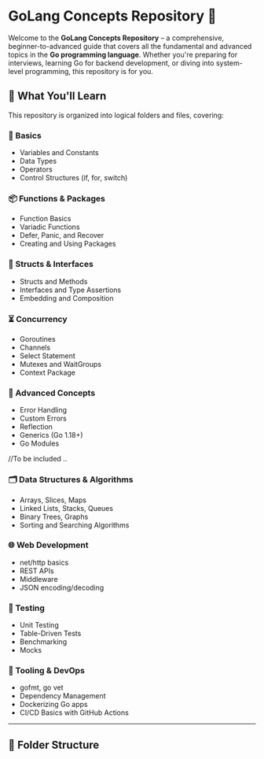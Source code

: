 # GoLang Concepts Repository 🚀

Welcome to the **GoLang Concepts Repository** – a comprehensive, beginner-to-advanced guide that covers all the fundamental and advanced topics in the **Go programming language**. Whether you're preparing for interviews, learning Go for backend development, or diving into system-level programming, this repository is for you.

## 🧠 What You'll Learn

This repository is organized into logical folders and files, covering:

### 📘 Basics
- Variables and Constants
- Data Types
- Operators
- Control Structures (if, for, switch)

### 📦 Functions & Packages
- Function Basics
- Variadic Functions
- Defer, Panic, and Recover
- Creating and Using Packages

### 🎯 Structs & Interfaces
- Structs and Methods
- Interfaces and Type Assertions
- Embedding and Composition

### ⏳ Concurrency
- Goroutines
- Channels
- Select Statement
- Mutexes and WaitGroups
- Context Package

### 🧰 Advanced Concepts
- Error Handling
- Custom Errors
- Reflection
- Generics (Go 1.18+)
- Go Modules

//To be included ..

### 🗂️ Data Structures & Algorithms
- Arrays, Slices, Maps
- Linked Lists, Stacks, Queues
- Binary Trees, Graphs
- Sorting and Searching Algorithms

### 🌐 Web Development
- net/http basics
- REST APIs
- Middleware
- JSON encoding/decoding

### 🧪 Testing
- Unit Testing
- Table-Driven Tests
- Benchmarking
- Mocks

### 🐳 Tooling & DevOps
- gofmt, go vet
- Dependency Management
- Dockerizing Go apps
- CI/CD Basics with GitHub Actions

---

## 📁 Folder Structure


